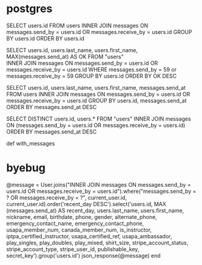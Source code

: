 # postgres

SELECT users.id
FROM users
INNER JOIN messages 
ON messages.send_by = users.id OR messages.receive_by = users.id
GROUP BY users.id
ORDER BY users.id

SELECT users.id, users.last_name, users.first_name, MAX(messages.send_at) AS OK
FROM "users"  
INNER JOIN messages 
ON messages.send_by = users.id OR messages.receive_by = users.id
WHERE messages.send_by = 59 or messages.receive_by = 59
GROUP BY users.id
ORDER BY OK DESC





SELECT users.id, users.last_name, users.first_name, messages.send_at 
FROM users
INNER JOIN messages
ON messages.send_by = users.id
OR messages.receive_by = users.id
GROUP BY users.id, messages.send_at
ORDER BY messages.send_at DESC



SELECT DISTINCT users.id, users.* 
FROM "users" 
INNER JOIN messages 
ON (messages.send_by = users.id 
OR messages.receive_by = users.id) 
ORDER BY messages.send_at DESC

def with_messages
  # byebug
  @message = User.joins("INNER JOIN messages ON messages.send_by = users.id OR messages.receive_by = users.id").where("messages.send_by = ? OR messages.receive_by = ?", current_user.id, current_user.id).order('recent_day DESC').select('users.id, MAX (messages.send_at) AS recent_day, users.last_name, users.first_name, nickname, email, birthdate, phone, gender, alternate_phone, emergency_contact_name, emergency_contact_phone, usapa_member_num, canada_member_num, is_instructor, iptpa_certified_instructor, usapa_certified_ref, usapa_ambassador, play_singles, play_doubles, play_mixed, shirt_size, stripe_account_status, stripe_account_type, stripe_user_id, publishable_key, secret_key').group('users.id')
  json_response(@message)
end
